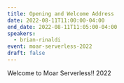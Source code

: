 ```yaml
---
title: Opening and Welcome Address
date: 2022-08-11T11:00:00-04:00
end_date: 2022-08-11T11:05:00-04:00
speakers:
  - brian-rinaldi
event: moar-serverless-2022
draft: false
---
```


Welcome to Moar Serverless!! 2022

